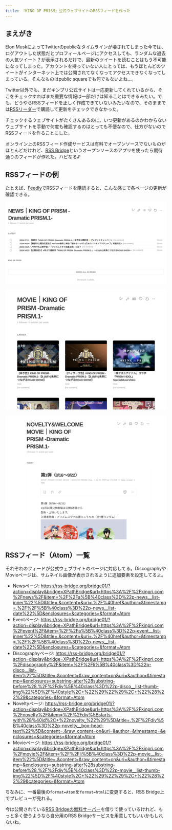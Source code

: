 ```yaml
---
title: 『KING OF PRISM』公式ウェブサイトのRSSフィードを作った
---
```

 
## まえがき

Elon MuskによってTwitterのpublicなタイムラインが壊されてしまった今では、ログアウトした状態だとプロフィールページにアクセスしても、ランダムな過去の人気ツイート？が表示されるだけで、最新のツイートを読むことはもう不可能になってしまった。アカウントを持っていない人にとっては、もうほとんどのツイートがインターネット上では公開されてなくなってアクセスできなくなってしまっている。そんなものはpublic squareでも何でもないよね…。

Twitter以外でも、まだキンプリ公式サイトは一応更新してくれているから、そこをチェックすればまだ重要な情報は一部だけは知ることはできるみたい。でも、どうやらRSSフィードを正しく作成できていないみたいなので、そのままでは[RSSリーダー](https://ja.wikipedia.org/wiki/RSS)で購読して更新をチェックできなかった。

チェックするウェブサイトがたくさんあるのに、いつ更新があるのかわからないウェブサイトを手動で何度も確認するのはとっても不便なので、仕方がないのでRSSフィードを作ることにした。

オンライン上のRSSフィード作成サービスは有料でオープンソースでないものがほとんどだけれど、[RSS Bridge](https://rss-bridge.org/)というオープンソースのアプリを使ったら期待通りのフィードが作れた。ハピなる♪

## RSSフィードの例

たとえば、[Feedly](https://feedly.com/)でRSSフィードを購読すると、こんな感じで各ページの更新が確認できる。

![NewsページのRSSフィードをFeedlyアプリ上で表示したスクリーンショット](images/kinpri-official-website-rss/feedly-news.png)

![MovieページのRSSフィードをFeedlyアプリ上で表示したスクリーンショット](images/kinpri-official-website-rss/feedly-movie.png)

![NoveltyページのRSSフィードをFeedlyアプリ上で表示したスクリーンショット](images/kinpri-official-website-rss/feedly-novelty.png)

## RSSフィード（Atom）一覧

それぞれのフィードが公式ウェブサイトのページに対応してる。DiscographyやMovieページは、サムネイル画像が表示されるように追加要素を設定してるよ。

- Newsページ: https://rss-bridge.org/bridge01/?action=display&bridge=XPathBridge&url=https%3A%2F%2Fkinpri.com%2Fnews%2F&item=%2F%2Fa%5B%40class%3D%22p-news__list-inner%22%5D&title=.&content=&uri=.%2F%40href&author=&timestamp=.%2F%2F%5B%40class%3D%22p-news__list-date%22%5D&enclosures=&categories=&format=Atom
- Eventページ: https://rss-bridge.org/bridge01/?action=display&bridge=XPathBridge&url=https%3A%2F%2Fkinpri.com%2Fevent%2F&item=%2F%2Fa%5B%40class%3D%22p-event__list-inner%22%5D&title=.&content=&uri=.%2F%40href&author=&timestamp=.%2F%2F%5B%40class%3D%22p-news__list-date%22%5D&enclosures=&categories=&format=Atom
- Discographyページ: https://rss-bridge.org/bridge01/?action=display&bridge=XPathBridge&url=https%3A%2F%2Fkinpri.com%2Fdiscography%2F&item=%2F%2Fli%5B%40class%3D%22p-disco__list-item%22%5D&title=.&content=&raw_content=on&uri=&author=&timestamp=&enclosures=substring-after%28substring-before%28.%2F%2Fdiv%5B%40class%3D%22p-disco__list-thumb-img%22%5D%2F%40style%2C+%22%29%22%29%2C+%22%28%22%29&categories=&format=Atom
- Noveltyページ: https://rss-bridge.org/bridge01/?action=display&bridge=XPathBridge&url=https%3A%2F%2Fkinpri.com%2Fnovelty%2F&item=%2F%2Fdiv%5Bstarts-with%28%40id%2C+%22novelty_%22%29%5D&title=.%2F%2Fdiv%5B%40class%3D%22p-novelty__box-head-text%22%5D&content=.&raw_content=on&uri=&author=&timestamp=&enclosures=&categories=&format=Atom
- Movieページ: https://rss-bridge.org/bridge01/?action=display&bridge=XPathBridge&url=https%3A%2F%2Fkinpri.com%2Fmovie%2F&item=%2F%2Fli%5B%40class%3D%22p-movie__list-item%22%5D&title=.&content=&raw_content=on&uri=&author=&timestamp=&enclosures=substring-after%28substring-before%28.%2F%2Fdiv%5B%40class%3D%22p-movie__list-thumb-img%22%5D%2F%40style%2C+%22%29%22%29%2C+%22%28%22%29&categories=&format=Atom

ちなみに、一番最後の`format=Atom`を`format=html`に変更すると、RSS Bridge上でプレビューが見れる。

今は公開されている[RSS Bridgeの無料サーバー](https://rss-bridge.org/bridge01/)を借りて使っているけれど、もっと多く使うようなら自分用のRSS Bridgeサービスを用意してもいいかもしれないね。
